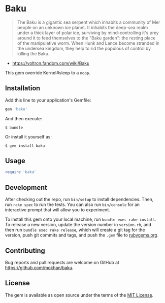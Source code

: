 # Baku

> The Baku is a gigantic sea serpent which inhabits a community of Mer people on an unknown ice planet.
> It inhabits the deep-sea realm under a thick layer of polar ice, surviving by mind-controlling it's prey around it to feed themselves to the "Baku garden": the resting place of the manipulative worm.
> When Hunk and Lance become stranded in the undersea kingdom, they help to rid the populous of control by killing the Baku.

- https://voltron.fandom.com/wiki/Baku

This gem override Kernel#sleep to a `noop`.

## Installation

Add this line to your application's Gemfile:

```ruby
gem 'baku'
```

And then execute:

    $ bundle

Or install it yourself as:

    $ gem install baku

## Usage

```ruby
require 'baku'
```

## Development

After checking out the repo, run `bin/setup` to install dependencies. Then, run `rake spec` to run the tests. You can also run `bin/console` for an interactive prompt that will allow you to experiment.

To install this gem onto your local machine, run `bundle exec rake install`. To release a new version, update the version number in `version.rb`, and then run `bundle exec rake release`, which will create a git tag for the version, push git commits and tags, and push the `.gem` file to [rubygems.org](https://rubygems.org).

## Contributing

Bug reports and pull requests are welcome on GitHub at https://github.com/mokhan/baku.

## License

The gem is available as open source under the terms of the [MIT License](https://opensource.org/licenses/MIT).
